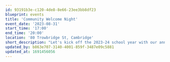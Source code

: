 ```yaml
---
id: 93191b3e-c120-4de8-8e66-23ee3bb8df23
blueprint: events
title: 'Community Welcome Night'
event_date: '2023-08-31'
start_time: '17:00'
end_time: '20:00'
location: '80 Trowbridge St, Cambridge'
short_description: "Let's kick off the 2023-24 school year with our annual welcome event (previously known as Parent Orientation)! Meet our faculty, families, and enjoy beverages and snacks on the CES playground. Reminder: This is an in person, adult only event."
updated_by: b863e707-3140-4001-859f-3487e09c5881
updated_at: 1691456056
---
```

